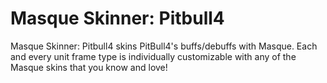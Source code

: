 # Masque Skinner: Pitbull4

Masque Skinner: Pitbull4 skins PitBull4's buffs/debuffs with Masque. Each and every unit frame type is individually customizable with any of the Masque skins that you know and love!